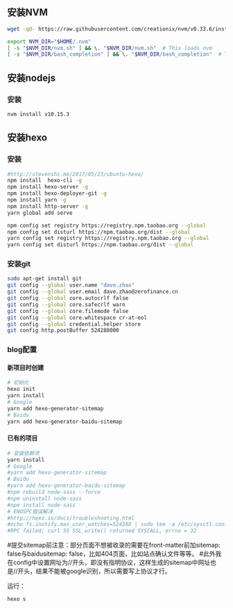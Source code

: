 ## 安装NVM

```bash
wget -qO- https://raw.githubusercontent.com/creationix/nvm/v0.33.6/install.sh | bash

export NVM_DIR="$HOME/.nvm"
[ -s "$NVM_DIR/nvm.sh" ] && \. "$NVM_DIR/nvm.sh"  # This loads nvm
[ -s "$NVM_DIR/bash_completion" ] && \. "$NVM_DIR/bash_completion"  # This loads nvm bash_completion
```

## 安装nodejs

### 安装
```bash
nvm install v10.15.3
```

## 安装hexo

### 安装

```bash
#http://stevenshi.me/2017/05/23/ubuntu-hexo/
npm install  hexo-cli -g
npm install hexo-server -g
npm install hexo-deployer-git -g
npm install yarn -g
npm install http-server -g
yarn global add serve

npm config set registry https://registry.npm.taobao.org --global
npm config set disturl https://npm.taobao.org/dist --global
yarn config set registry https://registry.npm.taobao.org --global
yarn config set disturl https://npm.taobao.org/dist --global
```

### 安装git
```bash
sudo apt-get install git
git config --global user.name "dave.zhao"
git config --global user.email dave.zhao@zerofinance.cn
git config --global core.autocrlf false
git config --global core.safecrlf warn
git config --global core.filemode false
git config --global core.whitespace cr-at-eol
git config --global credential.helper store
git config http.postBuffer 524288000
```

### blog配置

####  新项目时创建

```bash
# 初始化
hexo init 
yarn install
# Google 
yarn add hexo-generator-sitemap
# Baidu
yarn add hexo-generator-baidu-sitemap
```

#### 已有的项目

```bash
# 安装依赖项
yarn install
# Google 
#yarn add hexo-generator-sitemap
# Baidu
#yarn add hexo-generator-baidu-sitemap
#npm rebuild node-sass --force
#npm uninstall node-sass
#npm install node-sass
# ENOSPC错误解决
#http://hexo.io/docs/troubleshooting.html
#echo fs.inotify.max_user_watches=524288 | sudo tee -a /etc/sysctl.conf && sudo sysctl -p
#RPC failed; curl 55 SSL_write() returned SYSCALL, errno = 32
```

#提交sitemap前注意：部分页面不想被收录的需要在front-matter前加sitemap: false与baidusitemap: false，比如404页面，比如站点确认文件等等。
#此外我在config中设置网址为//开头，即没有指明协议，这样生成的sitemap中网址也是//开头，结果不能被google识别，所以需要写上协议才行。

运行：
```bash
hexo s
```

